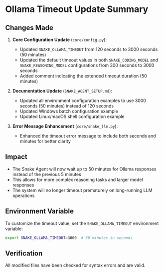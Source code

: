 # Ollama Timeout Update Summary

## Changes Made

1. **Core Configuration Update** (`core/config.py`):
   - Updated `SNAKE_OLLAMA_TIMEOUT` from 120 seconds to 3000 seconds (50 minutes)
   - Updated the default timeout values in both `SNAKE_CODING_MODEL` and `SNAKE_REASONING_MODEL` configurations from 300 seconds to 3000 seconds
   - Added comment indicating the extended timeout duration (50 minutes)

2. **Documentation Update** (`SNAKE_AGENT_SETUP.md`):
   - Updated all environment configuration examples to use 3000 seconds (50 minutes) instead of 120 seconds
   - Updated Windows batch configuration example
   - Updated Linux/macOS shell configuration example

3. **Error Message Enhancement** (`core/snake_llm.py`):
   - Enhanced the timeout error message to include both seconds and minutes for better clarity

## Impact

- The Snake Agent will now wait up to 50 minutes for Ollama responses instead of the previous 5 minutes
- This allows for more complex reasoning tasks and larger model responses
- The system will no longer timeout prematurely on long-running LLM operations

## Environment Variable

To customize the timeout value, set the `SNAKE_OLLAMA_TIMEOUT` environment variable:
```bash
export SNAKE_OLLAMA_TIMEOUT=3000  # 50 minutes in seconds
```

## Verification

All modified files have been checked for syntax errors and are valid.